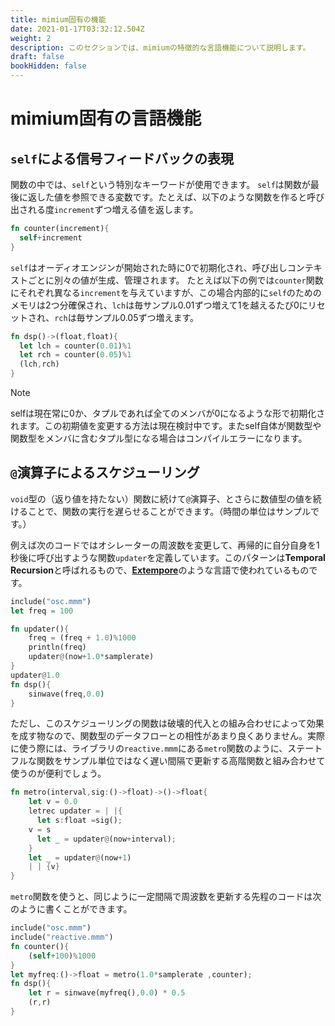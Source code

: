 ```yaml
---
title: mimium固有の機能
date: 2021-01-17T03:32:12.504Z
weight: 2
description: このセクションでは、mimiumの特徴的な言語機能について説明します。
draft: false
bookHidden: false
---
```


# mimium固有の言語機能

## `self`による信号フィードバックの表現

関数の中では、`self`という特別なキーワードが使用できます。
`self`は関数が最後に返した値を参照できる変数です。たとえば、以下のような関数を作ると呼び出される度`increment`ずつ増える値を返します。

```rust
fn counter(increment){
  self+increment
}
```

`self`はオーディオエンジンが開始された時に0で初期化され、呼び出しコンテキストごとに別々の値が生成、管理されます。
たとえば以下の例では`counter`関数にそれぞれ異なる`increment`を与えていますが、この場合内部的に`self`のためのメモリは2つ分確保され、`lch`は毎サンプル0.01ずつ増えて1を越えるたび0にリセットされ、`rch`は毎サンプル0.05ずつ増えます。

```rust
fn dsp()->(float,float){
  let lch = counter(0.01)%1
  let rch = counter(0.05)%1
  (lch,rch)
}
```

> [!NOTE]
> selfは現在常に0か、タプルであれば全てのメンバが0になるような形で初期化されます。この初期値を変更する方法は現在検討中です。またself自体が関数型や関数型をメンバに含むタプル型になる場合はコンパイルエラーになります。



## `@`演算子によるスケジューリング

`void`型の（返り値を持たない）関数に続けて`@`演算子、とさらに数値型の値を続けることで、関数の実行を遅らせることができます。（時間の単位はサンプルです。）

例えば次のコードではオシレーターの周波数を変更して、再帰的に自分自身を1秒後に呼び出すような関数`updater`を定義しています。このパターンは**Temporal Recursion**と呼ばれるもので、[**Extempore**](https://extemporelang.github.io/)のような言語で使われているものです。

```rust
include("osc.mmm")
let freq = 100

fn updater(){
    freq = (freq + 1.0)%1000
    println(freq)
    updater@(now+1.0*samplerate)
}
updater@1.0
fn dsp(){
    sinwave(freq,0.0)
}
```

ただし、このスケジューリングの関数は破壊的代入との組み合わせによって効果を成す物なので、関数型のデータフローとの相性があまり良くありません。実際に使う際には、ライブラリの`reactive.mmm`にある`metro`関数のように、ステートフルな関数をサンプル単位ではなく遅い間隔で更新する高階関数と組み合わせて使うのが便利でしょう。


```rust
fn metro(interval,sig:()->float)->()->float{
    let v = 0.0
    letrec updater = | |{
      let s:float =sig();
    v = s
      let _ = updater@(now+interval);
    }
    let _ = updater@(now+1)
    | | {v}
}
```

`metro`関数を使うと、同じように一定間隔で周波数を更新する先程のコードは次のように書くことができます。

```rust
include("osc.mmm")
include("reactive.mmm")
fn counter(){
    (self+100)%1000
}
let myfreq:()->float = metro(1.0*samplerate ,counter);
fn dsp(){
    let r = sinwave(myfreq(),0.0) * 0.5
    (r,r)
}
```